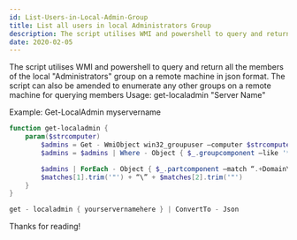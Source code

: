 ```yaml
---
id: List-Users-in-Local-Admin-Group
title: List all users in local Administrators Group
description: The script utilises WMI and powershell to query and return all the members of the local 'Administrators' group on a remote machine in json format
date: 2020-02-05
---
```


The script utilises WMI and powershell to query and return all the members of the local "Administrators" group on a remote machine in json format.
The script can also be amended to enumerate any other groups on a remote machine for querying members
Usage: get-localadmin "Server Name"

Example: Get-LocalAdmin myservername

```powershell
function get-localadmin {
    param($strcomputer)
        $admins = Get - WmiObject win32_groupuser –computer $strcomputer
        $admins = $admins | Where - Object { $_.groupcomponent –like '*"Administrators"' }

        $admins | ForEach - Object { $_.partcomponent –match “.+Domain\=(.+) \, Name\=(.+)$” > $nul
        $matches[1].trim('"') + “\” + $matches[2].trim('"')
    }
}

get - localadmin { yourservernamehere } | ConvertTo - Json
```

Thanks for reading!
